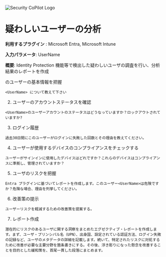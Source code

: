 ![Security CoPilot Logo](https://github.com/ninjyanaka/Copilot-For-Security/blob/main/Promptbook%20samples/ic_fluent_copilot_64_64%402x.png)  
# 疑わしいユーザーの分析

**利用するプラグイン** : Microsoft Entra, Microsoft Intune

**入力パラメータ**: UserName

**概要**: Identity Protection 機能等で検出した疑わしいユーザの調査を行い、分析結果のレポートを作成

のユーザーの基本情報を把握
 ```
<UserName> について教えて下さい
 ```
2. ユーザーのアカウントステータスを確認
 ```
<UserName>のユーザーアカウントのステータスはどうなっていますか？ロックアウトされていますか?
 ```
3. ログイン履歴
 ```
過去30日間にこのユーザーがログインに失敗した回数とその理由を教えてください。
 ```
4. ユーザーが使用するデバイスのコンプライアンスをチェックする
```
ユーザーがサインインに使用したデバイスはどれですか？これらのデバイスはコンプライアンスに準拠し、管理されていますか？
```
5. ユーザのリスクを把握 
```
Entra プラグインに基づいてレポートを作成します。このユーザー<UserName>は危険ですか？危険な場合、理由を列挙してください。
```
6. 改善策の提示
```
ユーザーリスクを軽減するための改善策を提案する。
```
7. レポート作成
```
潜在的にリスクのあるユーザに関する洞察をまとめたエグゼクティブ・レポートを作成します。まず、ユーザ・プリンシパル名（UPN）、出身国、設定されている認証方法、ログイン失敗の記録など、ユーザのメタデータの詳細を記載します。続いて、特定されたリスクに対処するために改善が必要な主要分野を箇条書きにする。その後、浮き彫りになった懸念を改善することを目的とした緩和策を、首尾一貫した段落にまとめます。
```
